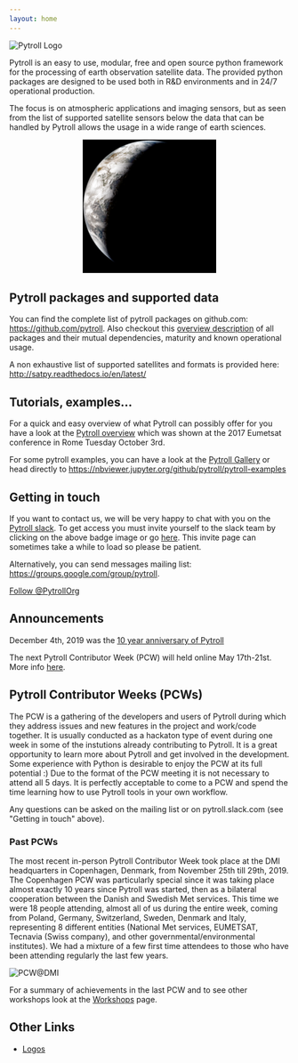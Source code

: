 ```yaml
---
layout: home
---
```


![Pytroll Logo](logos/pytroll_dark_small.png)

Pytroll is an easy to use, modular, free and open source python framework for the processing of earth observation satellite data. The provided python packages are designed to be used both in R&D environments and in 24/7 operational production.

The focus is on atmospheric applications and imaging sensors, but as seen from the list of supported satellite sensors below the data that can be handled by Pytroll allows the usage in a wide range of earth sciences.

<p align="center">
    <a href="assets/img/satpy_ahi_true_color_PR1674.png">
        <img src="assets/img/satpy_ahi_true_color_PR1674.png" alt="AHI True Color" width="240"/>
    </a>
</p>

## Pytroll packages and supported data

You can find the complete list of pytroll packages on github.com: <https://github.com/pytroll>.
Also checkout this [overview description](pytroll_packages_overview.md) of all packages and their mutual 
dependencies, maturity and known operational usage.

A non exhaustive list of supported satellites and formats is provided here: <http://satpy.readthedocs.io/en/latest/>

## Tutorials, examples...

For a quick and easy overview of what Pytroll can possibly offer for you have a look at the [Pytroll overview](https://docs.google.com/presentation/d/10QSq6H0QL4WruEiY-1TU4Rk-f05QzZOZ1UoD9adx9ow/edit?usp=sharing) which was shown at the 2017 Eumetsat conference in Rome Tuesday October 3rd.

For some pytroll examples, you can have a look at the [Pytroll Gallery](gallery.md) or head directly to <https://nbviewer.jupyter.org/github/pytroll/pytroll-examples>

## Getting in touch

<script async defer src="https://pytrollslackin.herokuapp.com/slackin.js"></script>

If you want to contact us, we will be very happy to chat with you on the [Pytroll slack](https://pytroll.slack.com).
To get access you must invite yourself to the slack team by clicking on the
above badge image or go [here](https://pytrollslackin.herokuapp.com/). This
invite page can sometimes take a while to load so please be patient.

Alternatively, you can send messages mailing list: <https://groups.google.com/group/pytroll>.

<a href="https://twitter.com/PytrollOrg?ref_src=twsrc%5Etfw" class="twitter-follow-button" data-show-count="false">Follow @PytrollOrg</a><script async src="https://platform.twitter.com/widgets.js" charset="utf-8"></script>

## Announcements

December 4th, 2019 was the [10 year anniversary of Pytroll](https://youtu.be/RgGiDypQrMQ)

The next Pytroll Contributor Week (PCW) will held online May 17th-21st. More info [here](https://groups.google.com/g/pytroll/c/_tp9YhCQveE/m/4brd8vLYAQAJ).

## Pytroll Contributor Weeks (PCWs)

The PCW is a gathering of the developers and users of Pytroll during which they
address issues and new features in the project and work/code together. It is
usually conducted as a hackaton type of event during one week in some of the
instutions already contributing to Pytroll. It is a great opportunity to learn
more about Pytroll and get involved in the development. Some experience with
Python is desirable to enjoy the PCW at its full potential :) Due to the format
of the PCW meeting it is not necessary to attend all 5 days. It is perfectly
acceptable to come to a PCW and spend the time learning how to use Pytroll
tools in your own workflow.

Any questions can be asked on the mailing list or on pytroll.slack.com (see
"Getting in touch" above).

### Past PCWs

The most recent in-person Pytroll Contributor Week took place at the DMI headquarters in
Copenhagen, Denmark, from November 25th till 29th, 2019. The Copenhagen PCW was
particularly special since it was taking place almost exactly 10 years since
Pytroll was started, then as a bilateral cooperation between the Danish and
Swedish Met services. This time we were 18 people attending, almost all of us
during the entire week, coming from Poland, Germany, Switzerland, Sweden,
Denmark and Italy, representing 8 different entities (National Met services,
EUMETSAT, Tecnavia (Swiss company), and other governmental/environmental
institutes). We had a mixture of a few first time attendees to those who have
been attending regularly the last few years.

![PCW@DMI](workshops/IMG_5639_cropped_thumb.JPG)

For a summary of achievements in the last PCW and to see other workshops look
at the [Workshops](./workshops/index.md) page.


## Other Links

- [Logos](logos/index.md)

